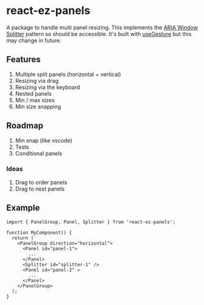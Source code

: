 # react-ez-panels

A package to handle multi panel resizing. This implements the [ARIA Window Splitter](https://www.w3.org/WAI/ARIA/apg/patterns/windowsplitter/) pattern so should be accessible. It's built with [useGesture](https://use-gesture.netlify.app/) but this may change in future.

## Features

1. Multiple split panels (horizontal + vertical)
2. Resizing via drag
3. Resizing via the keyboard
4. Nested panels
5. Min / max sizes
6. Min size snapping

## Roadmap

1. Min snap (like vscode)
2. Tests
3. Conditional panels

### Ideas

1. Drag to order panels
2. Drag to nest panels

## Example

```
import { PanelGroup, Panel, Splitter } from 'react-ez-panels';

function MyComponent() {
  return (
    <PanelGroup direction="horizontal">
      <Panel id="panel-1">
        ...
      </Panel>
      <Splitter id="splitter-1" />
      <Panel id="panel-2" >
        ...
      </Panel>
    </PanelGroup>
  );
}
```
